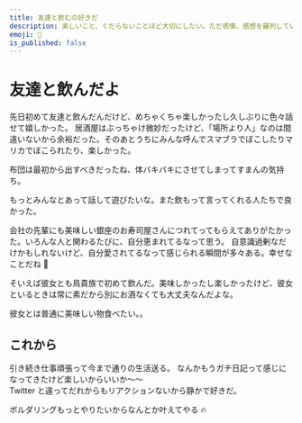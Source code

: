 ```yaml
---
title: 友達と飲むの好きだ
description: 楽しいこと、くだらないことほど大切にしたい。ただ感情、感想を羅列しているだけの日記。
emoji: 🍋
is_published: false
---
```


# 友達と飲んだよ

先日初めて友達と飲んだんだけど、めちゃくちゃ楽しかったし久しぶりに色々話せて嬉しかった。
居酒屋はぶっちゃけ微妙だったけど、「場所より人」なのは間違いないから余裕だった。そのあとうちにみんな呼んでスマブラでぼこしたりマリカでぼこられたり、楽しかった。

布団は最初から出すべきだったね、体バキバキにさせてしまってすまんの気持ち。

もっとみんなとあって話して遊びたいな。また飲もって言ってくれる人たちで良かった。

会社の先輩にも美味しい銀座のお寿司屋さんにつれてってもらえてありがたかった。いろんな人と関わるたびに、自分恵まれてるなって思う。
自意識過剰なだけかもしれないけど、自分愛されてるなって感じられる瞬間が多々ある。幸せなことだね 👏

そいえば彼女とも鳥貴族で初めて飲んだ。美味しかったし楽しかったけど、彼女といるときは常に素だから別にお酒なくても大丈夫なんだよな。

彼女とは普通に美味しい物食べたい。。

## これから

引き続き仕事頑張って今まで通りの生活送る。
なんかもうガチ日記って感じになってきたけど楽しいからいいか〜〜  
Twitter と違ってだれからもリアクションないから静かで好きだ。

ボルダリングもっとやりたいからなんとか叶えてやる 🔥
